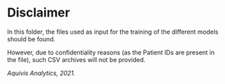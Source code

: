 # Disclaimer

In this folder, the files used as input for the training of the different models should be found.

However, due to confidentiality reasons (as the Patient IDs are present in the file), such CSV archives will not be provided.

*Aquivis Analytics, 2021.*
